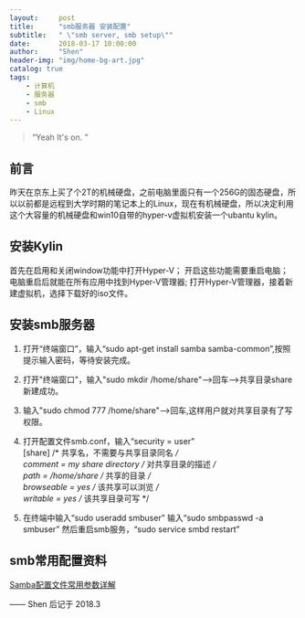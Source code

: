 ```yaml
---
layout:     post
title:      "smb服务器 安装配置"
subtitle:   " \"smb server, smb setup\""
date:       2018-03-17 10:00:00
author:     "Shen"
header-img: "img/home-bg-art.jpg"
catalog: true
tags:
    - 计算机
    - 服务器
    - smb
    - Linux
---
```


> “Yeah It's on. ”


## 前言

昨天在京东上买了个2T的机械硬盘，之前电脑里面只有一个256G的固态硬盘，所以以前都是远程到大学时期的笔记本上的Linux，现在有机械硬盘，所以决定利用这个大容量的机械硬盘和win10自带的hyper-v虚拟机安装一个ubantu kylin。

## 安装Kylin

首先在启用和关闭window功能中打开Hyper-V；
开启这些功能需要重启电脑；
电脑重启后就能在所有应用中找到Hyper-V管理器;
打开Hyper-V管理器，接着新建虚拟机，选择下载好的iso文件。

## 安装smb服务器

1. 打开“终端窗口”，输入“sudo apt-get install samba samba-common”,按照提示输入密码，等待安装完成。

2. 打开"终端窗口"，输入"sudo mkdir /home/share"-->回车-->共享目录share新建成功。

3. 输入"sudo chmod 777 /home/share"-->回车,这样用户就对共享目录有了写权限。

4. 打开配置文件smb.conf，输入“security = user”  
   [share]                      /* 共享名，不需要与共享目录同名 */  
   comment = my share directory /* 对共享目录的描述 */  
   path = /home/share           /* 共享的目录 */  
   browseable = yes             /* 该共享可以浏览 */  
   writable = yes               /* 该共享目录可写 */  

5. 在终端中输入“sudo useradd smbuser”
   输入“sudo smbpasswd -a smbuser”
   然后重启smb服务，“sudo service smbd restart” 

## smb常用配置资料

[Samba配置文件常用参数详解](http://blog.51cto.com/yuanbin/115761)


—— Shen 后记于 2018.3